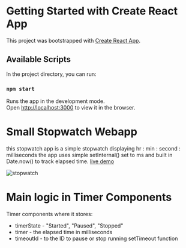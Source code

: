 
# Getting Started with Create React App

This project was bootstrapped with [Create React App](https://github.com/facebook/create-react-app).

## Available Scripts

In the project directory, you can run:

### `npm start`

Runs the app in the development mode.\
Open [http://localhost:3000](http://localhost:3000) to view it in the browser.

# Small Stopwatch Webapp 
this stopwatch app is a simple stopwatch displaying hr : min : second : milliseconds
the app uses simple setInternal() set to ms and built in Date.now() to track elapsed time.
[live demo](https://stopwatch-jc.netlify.app/)

![stopwatch](https://user-images.githubusercontent.com/71372051/116830156-fd4db000-ab5c-11eb-8bad-0917566adda1.gif)

# Main logic in Timer Components
Timer components where it stores:
  - timerState - "Started", "Paused", "Stopped"
  - timer - the elapsed time in milliseconds
  - timeoutId - to the ID to pause or stop running setTimeout function


